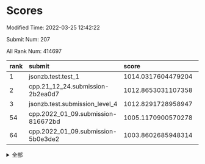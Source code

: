 # Scores

Modified Time: 2022-03-25 12:42:22

Submit Num: 207

All Rank Num: 414697

| rank |               submit               |       score        |       sigma        | pk_num |
| :--- | :--------------------------------- | :----------------- | :----------------- | :----- |
| 1    | jsonzb.test.test_1                 | 1014.0317604479204 | 0.8250559662400129 | 8011   |
| 2    | cpp.21_12_24.submission-2b2ea0d7   | 1012.8653031107358 | 0.8023028719127362 | 8015   |
| 3    | jsonzb.test.submission_level_4     | 1012.8291728958947 | 0.799723072685265  | 8012   |
| 54   | cpp.2022_01_09.submission-816672bd | 1005.1170900570278 | 0.7170084800695149 | 8012   |
| 64   | cpp.2022_01_09.submission-5b0e3de2 | 1003.8602685948314 | 0.7285656239939071 | 8017   |


<details>
<summary>全部</summary>

| rank |                 submit                 |       score        |       sigma        | pk_num |
| :--- | :------------------------------------- | :----------------- | :----------------- | :----- |
| 1    | jsonzb.test.test_1                     | 1014.0317604479204 | 0.8250559662400129 | 8011   |
| 2    | cpp.21_12_24.submission-2b2ea0d7       | 1012.8653031107358 | 0.8023028719127362 | 8015   |
| 3    | jsonzb.test.submission_level_4         | 1012.8291728958947 | 0.799723072685265  | 8012   |
| 4    | gobigger.level_3.submission_level_3_30 | 1012.2595944576351 | 0.7729883177958413 | 8012   |
| 5    | gobigger.level_3.submission_level_3_27 | 1011.2568917488553 | 0.770673372006481  | 8013   |
| 6    | gobigger.level_3.submission_level_3_22 | 1011.2415074628078 | 0.7767124731601049 | 8008   |
| 7    | gobigger.level_3.submission_level_3_32 | 1011.043360342683  | 0.8114688285686095 | 8014   |
| 8    | gobigger.level_3.submission_level_3_19 | 1010.9502258004449 | 0.7675317995203222 | 8012   |
| 9    | gobigger.level_3.submission_level_3_5  | 1010.6464957690733 | 0.7681623496275889 | 8015   |
| 10   | gobigger.level_3.submission_level_3_36 | 1010.6290336302801 | 0.7517599670658818 | 8014   |
| 11   | gobigger.level_3.submission_level_3_49 | 1010.545768753612  | 0.7597672378537278 | 8009   |
| 12   | gobigger.level_3.submission_level_3_11 | 1010.5268488739765 | 0.754094451500914  | 8014   |
| 13   | gobigger.level_3.submission_level_3_1  | 1010.4421955527548 | 0.7762368067080329 | 8014   |
| 14   | gobigger.level_3.submission_level_3_43 | 1010.4205864617185 | 0.7679828840931427 | 8016   |
| 15   | gobigger.level_3.submission_level_3_40 | 1010.3676124749167 | 0.7553943131328972 | 8011   |
| 16   | gobigger.level_3.submission_level_3_45 | 1010.2584548578861 | 0.763868203213196  | 8007   |
| 17   | gobigger.level_3.submission_level_3_25 | 1010.1739699343166 | 0.768901515959804  | 8015   |
| 18   | gobigger.level_3.submission_level_3_46 | 1010.1727734343498 | 0.742652899763617  | 8015   |
| 19   | gobigger.level_3.submission_level_3_24 | 1010.1634487817284 | 0.7560227742985272 | 8016   |
| 20   | gobigger.level_3.submission_level_3_3  | 1010.1143906437301 | 0.765623285673692  | 8009   |
| 21   | gobigger.level_3.submission_level_3_13 | 1010.0566137147347 | 0.7591394886657004 | 8013   |
| 22   | gobigger.level_3.submission_level_3_47 | 1010.0518021075642 | 0.7541584758982112 | 8021   |
| 23   | gobigger.level_3.submission_level_3_26 | 1010.0051858539169 | 0.7599276963922684 | 8012   |
| 24   | gobigger.level_3.submission_level_3_6  | 1009.986490251186  | 0.7316042956237393 | 8014   |
| 25   | gobigger.level_3.submission_level_3_18 | 1009.9541346968641 | 0.7726574278246459 | 8011   |
| 26   | gobigger.level_3.submission_level_3_16 | 1009.9427377440875 | 0.7894462867244253 | 8014   |
| 27   | gobigger.level_3.submission_level_3_28 | 1009.9028298797151 | 0.7532469931960977 | 8016   |
| 28   | gobigger.level_3.submission_level_3_34 | 1009.8837540946188 | 0.736967725395953  | 8014   |
| 29   | gobigger.level_3.submission_level_3_23 | 1009.8269128936538 | 0.7601729449523924 | 8014   |
| 30   | gobigger.level_3.submission_level_3_21 | 1009.7632066784341 | 0.7559437471253958 | 8009   |
| 31   | gobigger.level_3.submission_level_3_14 | 1009.6883133521452 | 0.7515554033201912 | 8009   |
| 32   | gobigger.level_3.submission_level_3_4  | 1009.5869112814629 | 0.7689423025191755 | 8013   |
| 33   | gobigger.level_3.submission_level_3_39 | 1009.5812642442986 | 0.7564405781512185 | 8017   |
| 34   | gobigger.level_3.submission_level_3_2  | 1009.5682665707308 | 0.7454966594294723 | 8012   |
| 35   | gobigger.level_3.submission_level_3_48 | 1009.5672315366912 | 0.7525326134181893 | 8014   |
| 36   | gobigger.level_3.submission_level_3_41 | 1009.4939194736997 | 0.7466365607326215 | 8016   |
| 37   | gobigger.level_3.submission_level_3_33 | 1009.4582212222437 | 0.7684715991215472 | 8021   |
| 38   | gobigger.level_3.submission_level_3_10 | 1009.4564298003036 | 0.7387554307753624 | 8014   |
| 39   | gobigger.level_3.submission_level_3_35 | 1009.4388902126084 | 0.7492592443536307 | 8018   |
| 40   | gobigger.level_3.submission_level_3_8  | 1009.407107548054  | 0.7495010759897043 | 8018   |
| 41   | gobigger.level_3.submission_level_3_15 | 1009.3855359333888 | 0.7569788338284311 | 8014   |
| 42   | gobigger.level_3.submission_level_3_42 | 1009.3194796351719 | 0.7424205216651137 | 8016   |
| 43   | gobigger.level_3.submission_level_3_37 | 1009.2983497320697 | 0.7685326709063564 | 8016   |
| 44   | gobigger.level_3.submission_level_3_20 | 1009.2495037280695 | 0.7417872486635667 | 8010   |
| 45   | gobigger.level_3.submission_level_3_44 | 1009.2151535934088 | 0.7340878326472433 | 8019   |
| 46   | gobigger.level_3.submission_level_3_7  | 1009.1358606599395 | 0.7511811290465641 | 8017   |
| 47   | gobigger.level_3.submission_level_3_12 | 1009.1154818342906 | 0.7474513168732844 | 8019   |
| 48   | gobigger.level_3.submission_level_3_31 | 1009.078434949507  | 0.7440749633070812 | 8016   |
| 49   | gobigger.level_3.submission_level_3_29 | 1008.8386461048034 | 0.7443393111092347 | 8010   |
| 50   | gobigger.level_3.submission_level_3_9  | 1008.5087192667936 | 0.743587482325301  | 8016   |
| 51   | gobigger.level_3.submission_level_3_17 | 1008.4610379054352 | 0.7251771037890807 | 8011   |
| 52   | gobigger.level_3.submission_level_3_38 | 1008.3032203732845 | 0.7282806215531096 | 8016   |
| 53   | gobigger.level_3.submission_level_3_0  | 1007.9220761704247 | 0.732768136103865  | 8019   |
| 54   | cpp.2022_01_09.submission-816672bd     | 1005.1170900570278 | 0.7170084800695149 | 8012   |
| 55   | gobigger.level_1.submission_level_1_2  | 1004.5549106616841 | 0.7000763015699754 | 8011   |
| 56   | gobigger.level_1.submission_level_1_6  | 1004.548197596345  | 0.7176877146987507 | 8015   |
| 57   | gobigger.level_1.submission_level_1_7  | 1004.3783211755724 | 0.7241296269954279 | 8012   |
| 58   | gobigger.level_1.submission_level_1_13 | 1004.3520469824252 | 0.7089856803052639 | 8009   |
| 59   | gobigger.level_1.submission_level_1_24 | 1004.1288920350138 | 0.7230519122518986 | 8011   |
| 60   | gobigger.level_1.submission_level_1_15 | 1004.0644158183421 | 0.7254498182959838 | 8016   |
| 61   | gobigger.level_1.submission_level_1_19 | 1003.9745754241792 | 0.7118628091163974 | 8005   |
| 62   | gobigger.level_1.submission_level_1_23 | 1003.9210232249882 | 0.7151693075015283 | 8010   |
| 63   | gobigger.level_1.submission_level_1_12 | 1003.8963807892147 | 0.7154627035903713 | 8012   |
| 64   | cpp.2022_01_09.submission-5b0e3de2     | 1003.8602685948314 | 0.7285656239939071 | 8017   |
| 65   | gobigger.level_1.submission_level_1_47 | 1003.8114044402497 | 0.7149149491299585 | 8019   |
| 66   | gobigger.level_1.submission_level_1_17 | 1003.7729867311765 | 0.7183078405817842 | 8015   |
| 67   | gobigger.level_1.submission_level_1_39 | 1003.7311129936339 | 0.7189891610889246 | 8014   |
| 68   | gobigger.level_1.submission_level_1_0  | 1003.7163054488474 | 0.7079588874623741 | 8016   |
| 69   | gobigger.level_1.submission_level_1_34 | 1003.6839010512223 | 0.7102692270874787 | 8010   |
| 70   | gobigger.level_1.submission_level_1_38 | 1003.6822092638287 | 0.7193031834515555 | 8013   |
| 71   | gobigger.level_1.submission_level_1_46 | 1003.6590266989593 | 0.7256411000100904 | 8017   |
| 72   | gobigger.level_1.submission_level_1_10 | 1003.6436429997134 | 0.715344660981539  | 8010   |
| 73   | gobigger.level_1.submission_level_1_11 | 1003.6369791178554 | 0.7136290563513661 | 8011   |
| 74   | gobigger.level_1.submission_level_1_44 | 1003.6202990409197 | 0.7135994144677661 | 8015   |
| 75   | gobigger.level_1.submission_level_1_14 | 1003.556906579346  | 0.7201044497285235 | 8015   |
| 76   | gobigger.level_1.submission_level_1_37 | 1003.5160006208511 | 0.7053182498237172 | 8008   |
| 77   | gobigger.level_1.submission_level_1_21 | 1003.4934719510129 | 0.7022919603118571 | 8011   |
| 78   | gobigger.level_1.submission_level_1_45 | 1003.4631332234962 | 0.7071756103168773 | 8010   |
| 79   | gobigger.level_1.submission_level_1_36 | 1003.4147912308268 | 0.7239485484182678 | 8018   |
| 80   | gobigger.level_1.submission_level_1_28 | 1003.4085736576989 | 0.7173350356309436 | 8012   |
| 81   | gobigger.level_1.submission_level_1_4  | 1003.356369799534  | 0.7136910012968158 | 8013   |
| 82   | gobigger.level_1.submission_level_1_49 | 1003.3078987361962 | 0.7157911115198375 | 8015   |
| 83   | gobigger.level_1.submission_level_1_42 | 1003.2606622661029 | 0.7269854547403909 | 8019   |
| 84   | gobigger.level_1.submission_level_1_40 | 1003.2503653608223 | 0.7141923351700324 | 8015   |
| 85   | gobigger.level_1.submission_level_1_29 | 1003.2081091308492 | 0.7020188968857028 | 8017   |
| 86   | gobigger.level_1.submission_level_1_35 | 1003.1852969813496 | 0.7123730157393485 | 8013   |
| 87   | gobigger.level_1.submission_level_1_16 | 1003.1784415502677 | 0.7075622341222737 | 8015   |
| 88   | gobigger.level_1.submission_level_1_31 | 1003.1697069984285 | 0.7205529634621277 | 8009   |
| 89   | gobigger.level_1.submission_level_1_3  | 1003.1675986530178 | 0.7098952193399718 | 8015   |
| 90   | gobigger.level_1.submission_level_1_9  | 1003.11045711874   | 0.7063590362444334 | 8010   |
| 91   | gobigger.level_1.submission_level_1_27 | 1002.8746565504222 | 0.7074054882773942 | 8017   |
| 92   | gobigger.level_1.submission_level_1_8  | 1002.7780405976509 | 0.7161426466749372 | 8021   |
| 93   | gobigger.level_1.submission_level_1_25 | 1002.7771672572545 | 0.7127656505384644 | 8011   |
| 94   | gobigger.level_1.submission_level_1_5  | 1002.720078142101  | 0.7060078421760368 | 8016   |
| 95   | gobigger.level_1.submission_level_1_30 | 1002.6977228780672 | 0.7253542361046289 | 8013   |
| 96   | gobigger.level_1.submission_level_1_26 | 1002.6957688113716 | 0.7173364719555569 | 8021   |
| 97   | gobigger.level_1.submission_level_1_20 | 1002.6794535362014 | 0.7217186121929483 | 8012   |
| 98   | gobigger.level_1.submission_level_1_32 | 1002.6140147047565 | 0.7203907043157064 | 8017   |
| 99   | gobigger.level_1.submission_level_1_1  | 1002.6074593200616 | 0.7186607751527061 | 8017   |
| 100  | gobigger.level_1.submission_level_1_48 | 1002.528945022683  | 0.7189001033117375 | 8016   |
| 101  | gobigger.level_1.submission_level_1_41 | 1002.4841981021293 | 0.7199984291063788 | 8011   |
| 102  | gobigger.level_1.submission_level_1_18 | 1002.4706939933493 | 0.7110873925021124 | 8008   |
| 103  | gobigger.level_1.submission_level_1_43 | 1002.4589270546686 | 0.7183481819902756 | 8013   |
| 104  | gobigger.level_1.submission_level_1_33 | 1002.4115138324341 | 0.7205740525535584 | 8011   |
| 105  | gobigger.level_1.submission_level_1_22 | 1002.3049863895667 | 0.7123799925898346 | 8014   |
| 106  | gobigger.random.submission_random_24   | 997.8167142284873  | 0.7198485170980949 | 8013   |
| 107  | gobigger.random.submission_random_31   | 997.2992869301141  | 0.7216306264164325 | 8013   |
| 108  | gobigger.random.submission_random_43   | 997.2553763215786  | 0.7044315537256741 | 8014   |
| 109  | gobigger.random.submission_random_41   | 997.1799629125652  | 0.6986139083682675 | 8007   |
| 110  | gobigger.random.submission_random_14   | 997.1514675463976  | 0.7109467920970987 | 8013   |
| 111  | gobigger.random.submission_random_35   | 996.9760481614935  | 0.7112874486358591 | 8014   |
| 112  | gobigger.random.submission_random_20   | 996.7496273517778  | 0.720284491286478  | 8017   |
| 113  | gobigger.random.submission_random_15   | 996.6268522852579  | 0.7069097355754289 | 8010   |
| 114  | gobigger.random.submission_random_47   | 996.4797963822247  | 0.7163598879292795 | 8012   |
| 115  | gobigger.random.submission_random_4    | 996.3540920419672  | 0.7092388514529696 | 8016   |
| 116  | gobigger.random.submission_random_13   | 996.3300407924728  | 0.7095650722841502 | 8010   |
| 117  | gobigger.random.submission_random_29   | 996.294769521276   | 0.7181466785015812 | 8011   |
| 118  | gobigger.random.submission_random_39   | 996.1976452326778  | 0.7226704870646979 | 8015   |
| 119  | gobigger.random.submission_random_2    | 996.1501012113686  | 0.7108519949486833 | 8011   |
| 120  | gobigger.random.submission_random_45   | 996.0757775682687  | 0.7125837985061397 | 8011   |
| 121  | gobigger.random.submission_random_25   | 996.0645897984102  | 0.7112630130914276 | 8015   |
| 122  | gobigger.random.submission_random_30   | 996.0483258004932  | 0.7043050702879852 | 8012   |
| 123  | gobigger.random.submission_random_10   | 996.0328778775647  | 0.7203671856555957 | 8009   |
| 124  | gobigger.random.submission_random_21   | 996.0130789286661  | 0.702333293832107  | 8012   |
| 125  | gobigger.random.submission_random_33   | 995.9634193903732  | 0.7089310470490868 | 8011   |
| 126  | gobigger.random.submission_random_49   | 995.960724733468   | 0.7093727335438562 | 8011   |
| 127  | gobigger.random.submission_random_16   | 995.9554040980527  | 0.7139509262471176 | 8018   |
| 128  | gobigger.random.submission_random_27   | 995.927015888676   | 0.7060349751120159 | 8015   |
| 129  | gobigger.random.submission_random_18   | 995.8936062797785  | 0.7006668790136943 | 8015   |
| 130  | gobigger.random.submission_random_26   | 995.8387486684569  | 0.708728631239205  | 8015   |
| 131  | gobigger.random.submission_random_7    | 995.8132567890301  | 0.7208505987865352 | 8016   |
| 132  | gobigger.random.submission_random_19   | 995.8038670625776  | 0.7151980188690048 | 8012   |
| 133  | gobigger.random.submission_random_12   | 995.7351526879517  | 0.724489694042926  | 8005   |
| 134  | gobigger.random.submission_random_38   | 995.7194960841683  | 0.7149217762298281 | 8011   |
| 135  | gobigger.random.submission_random_40   | 995.7185899228436  | 0.708254185719295  | 8017   |
| 136  | gobigger.random.submission_random_44   | 995.7064669495361  | 0.7135395788798558 | 8012   |
| 137  | gobigger.random.submission_random_23   | 995.7007425729286  | 0.7196603238075824 | 8013   |
| 138  | gobigger.random.submission_random_1    | 995.6958694873279  | 0.7110337087622035 | 8012   |
| 139  | gobigger.random.submission_random_42   | 995.6920579176349  | 0.7095778556218122 | 8011   |
| 140  | gobigger.random.submission_random_46   | 995.6795242712652  | 0.7092478752438869 | 8018   |
| 141  | gobigger.random.submission_random_28   | 995.6567967422595  | 0.7064176947221328 | 8011   |
| 142  | gobigger.random.submission_random_48   | 995.6562817928374  | 0.70075288452554   | 8014   |
| 143  | gobigger.random.submission_random_5    | 995.6175504166628  | 0.7010193552737565 | 8014   |
| 144  | gobigger.random.submission_random_8    | 995.5757799138873  | 0.7108836942349313 | 8012   |
| 145  | gobigger.random.submission_random_22   | 995.5480450935817  | 0.7080898737297051 | 8018   |
| 146  | gobigger.random.submission_random_32   | 995.5294576415165  | 0.7319528218952271 | 8010   |
| 147  | gobigger.random.submission_random_3    | 995.4542562779784  | 0.7118021609422868 | 8014   |
| 148  | gobigger.random.submission_random_17   | 995.4128014792292  | 0.7109389092044289 | 8012   |
| 149  | gobigger.random.submission_random_37   | 995.3689650105146  | 0.7003966450999595 | 8009   |
| 150  | gobigger.random.submission_random_11   | 995.1686372880463  | 0.7097341875716401 | 8015   |
| 151  | gobigger.level_2.submission_level_2_4  | 994.9365414228539  | 0.7200888273855697 | 8018   |
| 152  | gobigger.random.submission_random_36   | 994.7762861063642  | 0.7270644925130813 | 8016   |
| 153  | gobigger.random.submission_random_9    | 994.6225785018446  | 0.7110167237459244 | 8014   |
| 154  | gobigger.random.submission_random_0    | 994.5584375259783  | 0.7343706497010973 | 8010   |
| 155  | gobigger.random.submission_random_6    | 994.3485453545094  | 0.7272265360741251 | 8015   |
| 156  | gobigger.random.submission_random_34   | 994.2621757488722  | 0.7165160619310554 | 8014   |
| 157  | gobigger.level_2.submission_level_2_32 | 994.2167474012348  | 0.7275171192349646 | 8010   |
| 158  | gobigger.level_2.submission_level_2_6  | 993.9214481857356  | 0.7406320968437397 | 8019   |
| 159  | gobigger.level_2.submission_level_2_10 | 993.7957569781595  | 0.7386415304134267 | 8015   |
| 160  | gobigger.level_2.submission_level_2_48 | 993.614901789188   | 0.7389936655903355 | 8013   |
| 161  | gobigger.level_2.submission_level_2_21 | 993.5656165524277  | 0.7280698268462198 | 8012   |
| 162  | gobigger.level_2.submission_level_2_46 | 993.5473661798692  | 0.7432890581487958 | 8016   |
| 163  | gobigger.level_2.submission_level_2_20 | 993.3880257636642  | 0.7317458336430483 | 8010   |
| 164  | gobigger.level_2.submission_level_2_38 | 993.2334847077692  | 0.7333351765443713 | 8011   |
| 165  | gobigger.level_2.submission_level_2_2  | 993.0426259650961  | 0.752476658583244  | 8007   |
| 166  | gobigger.level_2.submission_level_2_36 | 993.0127902240614  | 0.7459349531833073 | 8009   |
| 167  | gobigger.level_2.submission_level_2_39 | 992.9057047480211  | 0.7383062278731142 | 8013   |
| 168  | gobigger.level_2.submission_level_2_47 | 992.8396460421897  | 0.7361978827657654 | 8010   |
| 169  | gobigger.level_2.submission_level_2_15 | 992.7439641255448  | 0.7344433345237413 | 8014   |
| 170  | gobigger.level_2.submission_level_2_22 | 992.7157530070492  | 0.7393261658658095 | 8014   |
| 171  | gobigger.level_2.submission_level_2_8  | 992.5858059583022  | 0.7608673260131005 | 8013   |
| 172  | gobigger.level_2.submission_level_2_45 | 992.5797510202965  | 0.7350426215935516 | 8013   |
| 173  | gobigger.level_2.submission_level_2_27 | 992.5711439670046  | 0.7568828712257684 | 8012   |
| 174  | gobigger.level_2.submission_level_2_49 | 992.5485890436075  | 0.7487533009503077 | 8014   |
| 175  | gobigger.level_2.submission_level_2_3  | 992.4629713218638  | 0.735700304590355  | 8009   |
| 176  | gobigger.level_2.submission_level_2_42 | 992.457970975082   | 0.7480724071112551 | 8015   |
| 177  | gobigger.level_2.submission_level_2_0  | 992.3947628983036  | 0.7515130867448018 | 8014   |
| 178  | gobigger.level_2.submission_level_2_23 | 992.387935997255   | 0.7411340990648573 | 8013   |
| 179  | gobigger.level_2.submission_level_2_37 | 992.3705953639898  | 0.7341558843431741 | 8011   |
| 180  | gobigger.level_2.submission_level_2_28 | 992.3584899268741  | 0.7279155593564526 | 8010   |
| 181  | gobigger.level_2.submission_level_2_5  | 992.2699087049814  | 0.7315388575386808 | 8013   |
| 182  | gobigger.level_2.submission_level_2_1  | 992.2646101507951  | 0.7443735977329079 | 8011   |
| 183  | gobigger.level_2.submission_level_2_16 | 992.2140027549542  | 0.7304692736198828 | 8015   |
| 184  | gobigger.level_2.submission_level_2_11 | 992.1845109457406  | 0.7392040014821135 | 8010   |
| 185  | gobigger.level_2.submission_level_2_19 | 992.1240124670809  | 0.7391458658892224 | 8016   |
| 186  | gobigger.level_2.submission_level_2_24 | 992.0907916291491  | 0.7395776233919634 | 8016   |
| 187  | gobigger.level_2.submission_level_2_31 | 992.0618897926257  | 0.7555298159563085 | 8017   |
| 188  | gobigger.level_2.submission_level_2_41 | 992.0593505304107  | 0.7354078682500601 | 8014   |
| 189  | gobigger.level_2.submission_level_2_26 | 992.0570083791224  | 0.7252880267606656 | 8015   |
| 190  | gobigger.level_2.submission_level_2_14 | 992.054301018734   | 0.7684646586113341 | 8017   |
| 191  | gobigger.level_2.submission_level_2_35 | 991.9515766463068  | 0.7446627686135897 | 8018   |
| 192  | gobigger.level_2.submission_level_2_29 | 991.805835740098   | 0.7733393061607402 | 8017   |
| 193  | gobigger.level_2.submission_level_2_13 | 991.7440954886284  | 0.7383941461000167 | 8008   |
| 194  | gobigger.level_2.submission_level_2_40 | 991.6830762441199  | 0.7597050914711007 | 8014   |
| 195  | gobigger.level_2.submission_level_2_34 | 991.6438951524281  | 0.7432998517583964 | 8010   |
| 196  | gobigger.level_2.submission_level_2_18 | 991.4982092024999  | 0.7649812052556402 | 8012   |
| 197  | gobigger.level_2.submission_level_2_43 | 991.4971577798535  | 0.7584635469457893 | 8010   |
| 198  | gobigger.level_2.submission_level_2_44 | 991.2729205326002  | 0.770117207415892  | 8018   |
| 199  | gobigger.level_2.submission_level_2_9  | 991.172378395596   | 0.7446452203464378 | 8015   |
| 200  | gobigger.level_2.submission_level_2_30 | 991.1692666130306  | 0.749461349929709  | 8015   |
| 201  | gobigger.level_2.submission_level_2_7  | 991.1114476327521  | 0.7836639202601083 | 8013   |
| 202  | gobigger.level_2.submission_level_2_33 | 990.9444760436024  | 0.7634707003244873 | 8014   |
| 203  | gobigger.level_2.submission_level_2_17 | 990.8189610931926  | 0.757173464882616  | 8021   |
| 204  | gobigger.level_2.submission_level_2_12 | 990.1145594934344  | 0.7564210166317589 | 8018   |
| 205  | gobigger.level_2.submission_level_2_25 | 989.8696021650134  | 0.7645248173743137 | 8016   |
| 206  | gobigger.none.submission_none_0        | 978.6982957988151  | 1.2060579602359658 | 8014   |
| 207  | gobigger.none.submission_none_1        | 976.4108543595078  | 1.4548356343877988 | 8010   |

</details>